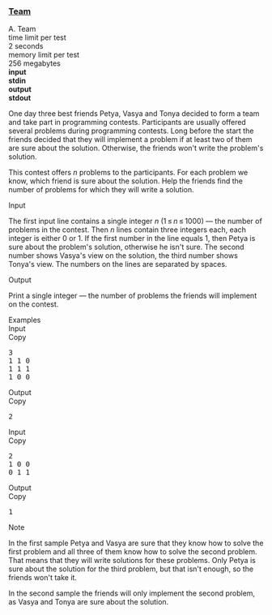<h3><a href="https://codeforces.com/contest/231/problem/A" target="_blank" rel="noopener noreferrer">Team</a></h3>
<div class="header"><div class="title">A. Team</div><div class="time-limit"><div class="property-title">time limit per test</div>2 seconds</div><div class="memory-limit"><div class="property-title">memory limit per test</div>256 megabytes</div><div class="input-file input-standard" style="font-weight: bold"><div class="property-title">input</div>stdin</div><div class="output-file output-standard" style="font-weight: bold"><div class="property-title">output</div>stdout</div></div><div><p>One day three best friends Petya, Vasya and Tonya decided to form a team and take part in programming contests. Participants are usually offered several problems during programming contests. Long before the start the friends decided that they will implement a problem if at least two of them are sure about the solution. Otherwise, the friends won't write the problem's solution.</p><p>This contest offers <span class="tex-span"><i>n</i></span> problems to the participants. For each problem we know, which friend is sure about the solution. Help the friends find the number of problems for which they will write a solution.</p></div><div class="input-specification"><div class="section-title">Input</div><p>The first input line contains a single integer <span class="tex-span"><i>n</i></span> (<span class="tex-span">1 ≤ <i>n</i> ≤ 1000</span>) — the number of problems in the contest. Then <span class="tex-span"><i>n</i></span> lines contain three integers each, each integer is either <span class="tex-span">0</span> or <span class="tex-span">1</span>. If the first number in the line equals <span class="tex-span">1</span>, then Petya is sure about the problem's solution, otherwise he isn't sure. The second number shows Vasya's view on the solution, the third number shows Tonya's view. The numbers on the lines are separated by spaces.</p></div><div class="output-specification"><div class="section-title">Output</div><p>Print a single integer — the number of problems the friends will implement on the contest.</p></div><div class="sample-tests"><div class="section-title">Examples</div><div class="sample-test"><div class="input"><div class="title">Input<div title="Copy" data-clipboard-target="#id007661893340015454" id="id009788485168448069" class="input-output-copier">Copy</div></div><pre id="id007661893340015454">3<br>1 1 0<br>1 1 1<br>1 0 0<br></pre></div><div class="output"><div class="title">Output<div title="Copy" data-clipboard-target="#id0024889481115433243" id="id005095019672527948" class="input-output-copier">Copy</div></div><pre id="id0024889481115433243">2<br></pre></div><div class="input"><div class="title">Input<div title="Copy" data-clipboard-target="#id002615326639110672" id="id009953311971968568" class="input-output-copier">Copy</div></div><pre id="id002615326639110672">2<br>1 0 0<br>0 1 1<br></pre></div><div class="output"><div class="title">Output<div title="Copy" data-clipboard-target="#id0005145403047483477" id="id00644741098832414" class="input-output-copier">Copy</div></div><pre id="id0005145403047483477">1<br></pre></div></div></div><div class="note"><div class="section-title">Note</div><p>In the first sample Petya and Vasya are sure that they know how to solve the first problem and all three of them know how to solve the second problem. That means that they will write solutions for these problems. Only Petya is sure about the solution for the third problem, but that isn't enough, so the friends won't take it. </p><p>In the second sample the friends will only implement the second problem, as Vasya and Tonya are sure about the solution.</p></div>